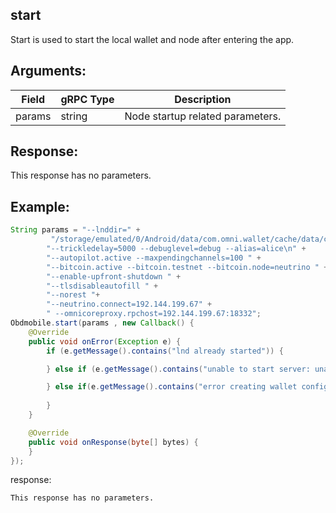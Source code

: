 ## start 

Start is used to start the local wallet and node after entering the app. 

## Arguments:
| Field		   |	gRPC Type		|	   Description  |
| -------- 	 |	---------   |    ---------    |  
| params	     |	string		  |	      Node startup related parameters.|


## Response:
This response has no parameters.

## Example:

<!--
java code example
-->

```java
String params = "--lnddir=" +            
         "/storage/emulated/0/Android/data/com.omni.wallet/cache/data/chain/bitcoin/testnet/" +
        "--trickledelay=5000 --debuglevel=debug --alias=alice\n" +
        "--autopilot.active --maxpendingchannels=100 " +
        "--bitcoin.active --bitcoin.testnet --bitcoin.node=neutrino " +
        "--enable-upfront-shutdown " +
        "--tlsdisableautofill " +
        "--norest "+
        "--neutrino.connect=192.144.199.67" +
        " --omnicoreproxy.rpchost=192.144.199.67:18332";
Obdmobile.start(params , new Callback() {
    @Override
    public void onError(Exception e) {
        if (e.getMessage().contains("lnd already started")) {

        } else if (e.getMessage().contains("unable to start server: unable to unpack single backups: chacha20poly1305: message authentication failed")) {

        } else if(e.getMessage().contains("error creating wallet config: unable to initialize neutrino backend: unable to create neutrino database: cannot allocate memory")){
                    
        }
    }

    @Override
    public void onResponse(byte[] bytes) {
    }
});
```

<!--
下面放例子的返回结果 
-->
response:
```
This response has no parameters.
```



